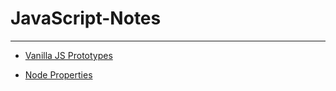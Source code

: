# JavaScript-Notes

---

* [Vanilla JS Prototypes](vanillaJsPrototypes.md)

* [Node Properties](nodeProperties.md)
